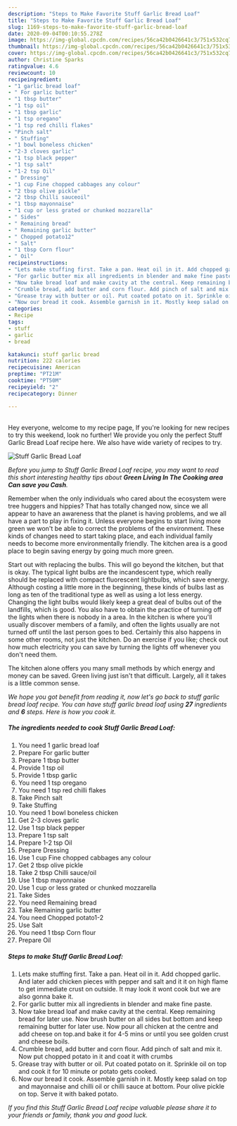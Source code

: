 ```yaml
---
description: "Steps to Make Favorite Stuff Garlic Bread Loaf"
title: "Steps to Make Favorite Stuff Garlic Bread Loaf"
slug: 1169-steps-to-make-favorite-stuff-garlic-bread-loaf
date: 2020-09-04T00:10:55.278Z
image: https://img-global.cpcdn.com/recipes/56ca42b0426641c3/751x532cq70/stuff-garlic-bread-loaf-recipe-main-photo.jpg
thumbnail: https://img-global.cpcdn.com/recipes/56ca42b0426641c3/751x532cq70/stuff-garlic-bread-loaf-recipe-main-photo.jpg
cover: https://img-global.cpcdn.com/recipes/56ca42b0426641c3/751x532cq70/stuff-garlic-bread-loaf-recipe-main-photo.jpg
author: Christine Sparks
ratingvalue: 4.6
reviewcount: 10
recipeingredient:
- "1 garlic bread loaf"
- " For garlic butter"
- "1 tbsp butter"
- "1 tsp oil"
- "1 tbsp garlic"
- "1 tsp oregano"
- "1 tsp red chilli flakes"
- "Pinch salt"
- " Stuffing"
- "1 bowl boneless chicken"
- "2-3 cloves garlic"
- "1 tsp black pepper"
- "1 tsp salt"
- "1-2 tsp Oil"
- " Dressing"
- "1 cup Fine chopped cabbages any colour"
- "2 tbsp olive pickle"
- "2 tbsp Chilli sauceoil"
- "1 tbsp mayonnaise"
- "1 cup or less grated or chunked mozzarella"
- " Sides"
- " Remaining bread"
- " Remaining garlic butter"
- " Chopped potato12"
- " Salt"
- "1 tbsp Corn flour"
- " Oil"
recipeinstructions:
- "Lets make stuffing first. Take a pan. Heat oil in it. Add chopped garlic. And later add chicken pieces with pepper and salt and it it on high flame to get immediate crust on outside. It may look it wont cook but we are also gonna bake it."
- "For garlic butter mix all ingredients in blender and make fine paste."
- "Now take bread loaf and make cavity at the central. Keep remaining bread for later use. Now brush butter on all sides but bottom and keep remaining butter for later use. Now pour all chicken at the centre and add cheese on top.and bake it for 4-5 mins or until you see golden crust and cheese boils."
- "Crumble bread, add butter and corn flour. Add pinch of salt and mix it. Now put chopped potato in it and coat it with crumbs"
- "Grease tray with butter or oil. Put coated potato on it. Sprinkle oil on top and cook it for 10 minute or potato gets cooked."
- "Now our bread it cook. Assemble garnish in it. Mostly keep salad on top and mayonnaise and chilli oil or chilli sauce at bottom. Pour olive pickle on top. Serve it with baked potato."
categories:
- Recipe
tags:
- stuff
- garlic
- bread

katakunci: stuff garlic bread 
nutrition: 222 calories
recipecuisine: American
preptime: "PT21M"
cooktime: "PT50M"
recipeyield: "2"
recipecategory: Dinner

---
```

<br>
Hey everyone, welcome to my recipe page, If you're looking for new recipes to try this weekend, look no further! We provide you only the perfect Stuff Garlic Bread Loaf recipe here. We also have wide variety of recipes to try.
<br>


![Stuff Garlic Bread Loaf](https://img-global.cpcdn.com/recipes/56ca42b0426641c3/751x532cq70/stuff-garlic-bread-loaf-recipe-main-photo.jpg)

<i>Before you jump to Stuff Garlic Bread Loaf recipe, you may want to read this short interesting healthy tips about 
<strong>Green Living In The Cooking area Can save you Cash</strong>.</i>
</br>

Remember when the only individuals who cared about the ecosystem were tree huggers and hippies? That has totally changed now, since we all appear to have an awareness that the planet is having problems, and we all have a part to play in fixing it. Unless everyone begins to start living more green we won't be able to correct the problems of the environment. These kinds of changes need to start taking place, and each individual family needs to become more environmentally friendly. The kitchen area is a good place to begin saving energy by going much more green.

Start out with replacing the bulbs. This will go beyond the kitchen, but that is okay. The typical light bulbs are the incandescent type, which really should be replaced with compact fluorescent lightbulbs, which save energy. Although costing a little more in the beginning, these kinds of bulbs last as long as ten of the traditional type as well as using a lot less energy. Changing the light bulbs would likely keep a great deal of bulbs out of the landfills, which is good. You also have to obtain the practice of turning off the lights when there is nobody in a area. In the kitchen is where you'll usually discover members of a family, and often the lights usually are not turned off until the last person goes to bed. Certainly this also happens in some other rooms, not just the kitchen. Do an exercise if you like; check out how much electricity you can save by turning the lights off whenever you don't need them.

The kitchen alone offers you many small methods by which energy and money can be saved. Green living just isn't that difficult. Largely, all it takes is a little common sense.


<i>We hope you got benefit from reading it, now let's go back to stuff garlic bread loaf recipe. You can have stuff garlic bread loaf using <strong>27</strong> ingredients and <strong>6</strong> steps. Here is how you cook it.
</i>

##### The ingredients needed to cook Stuff Garlic Bread Loaf:

1. You need 1 garlic bread loaf
1. Prepare  For garlic butter
1. Prepare 1 tbsp butter
1. Provide 1 tsp oil
1. Provide 1 tbsp garlic
1. You need 1 tsp oregano
1. You need 1 tsp red chilli flakes
1. Take Pinch salt
1. Take  Stuffing
1. You need 1 bowl boneless chicken
1. Get 2-3 cloves garlic
1. Use 1 tsp black pepper
1. Prepare 1 tsp salt
1. Prepare 1-2 tsp Oil
1. Prepare  Dressing
1. Use 1 cup Fine chopped cabbages any colour
1. Get 2 tbsp olive pickle
1. Take 2 tbsp Chilli sauce/oil
1. Use 1 tbsp mayonnaise
1. Use 1 cup or less grated or chunked mozzarella
1. Take  Sides
1. You need  Remaining bread
1. Take  Remaining garlic butter
1. You need  Chopped potato1-2
1. Use  Salt
1. You need 1 tbsp Corn flour
1. Prepare  Oil


##### Steps to make Stuff Garlic Bread Loaf:

1. Lets make stuffing first. Take a pan. Heat oil in it. Add chopped garlic. And later add chicken pieces with pepper and salt and it it on high flame to get immediate crust on outside. It may look it wont cook but we are also gonna bake it.
1. For garlic butter mix all ingredients in blender and make fine paste.
1. Now take bread loaf and make cavity at the central. Keep remaining bread for later use. Now brush butter on all sides but bottom and keep remaining butter for later use. Now pour all chicken at the centre and add cheese on top.and bake it for 4-5 mins or until you see golden crust and cheese boils.
1. Crumble bread, add butter and corn flour. Add pinch of salt and mix it. Now put chopped potato in it and coat it with crumbs
1. Grease tray with butter or oil. Put coated potato on it. Sprinkle oil on top and cook it for 10 minute or potato gets cooked.
1. Now our bread it cook. Assemble garnish in it. Mostly keep salad on top and mayonnaise and chilli oil or chilli sauce at bottom. Pour olive pickle on top. Serve it with baked potato.


<i>If you find this Stuff Garlic Bread Loaf recipe valuable please share it to your friends or family, thank you and good luck.</i>
